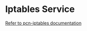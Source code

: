 # Iptables Service

[Refer to pcn-iptables documentation](./../../../Documentation/components/iptables/pcn-iptables.rst)
